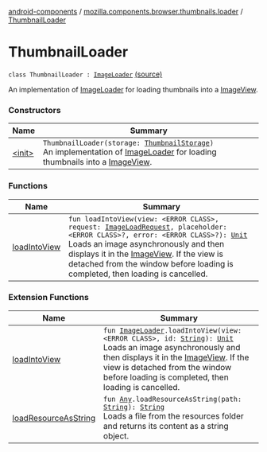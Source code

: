 [android-components](../../index.md) / [mozilla.components.browser.thumbnails.loader](../index.md) / [ThumbnailLoader](./index.md)

# ThumbnailLoader

`class ThumbnailLoader : `[`ImageLoader`](../../mozilla.components.support.images.loader/-image-loader/index.md) [(source)](https://github.com/mozilla-mobile/android-components/blob/master/components/browser/thumbnails/src/main/java/mozilla/components/browser/thumbnails/loader/ThumbnailLoader.kt#L25)

An implementation of [ImageLoader](../../mozilla.components.support.images.loader/-image-loader/index.md) for loading thumbnails into a [ImageView](#).

### Constructors

| Name | Summary |
|---|---|
| [&lt;init&gt;](-init-.md) | `ThumbnailLoader(storage: `[`ThumbnailStorage`](../../mozilla.components.browser.thumbnails.storage/-thumbnail-storage/index.md)`)`<br>An implementation of [ImageLoader](../../mozilla.components.support.images.loader/-image-loader/index.md) for loading thumbnails into a [ImageView](#). |

### Functions

| Name | Summary |
|---|---|
| [loadIntoView](load-into-view.md) | `fun loadIntoView(view: <ERROR CLASS>, request: `[`ImageLoadRequest`](../../mozilla.components.support.images/-image-load-request/index.md)`, placeholder: <ERROR CLASS>?, error: <ERROR CLASS>?): `[`Unit`](https://kotlinlang.org/api/latest/jvm/stdlib/kotlin/-unit/index.html)<br>Loads an image asynchronously and then displays it in the [ImageView](#). If the view is detached from the window before loading is completed, then loading is cancelled. |

### Extension Functions

| Name | Summary |
|---|---|
| [loadIntoView](../../mozilla.components.support.images.ext/load-into-view.md) | `fun `[`ImageLoader`](../../mozilla.components.support.images.loader/-image-loader/index.md)`.loadIntoView(view: <ERROR CLASS>, id: `[`String`](https://kotlinlang.org/api/latest/jvm/stdlib/kotlin/-string/index.html)`): `[`Unit`](https://kotlinlang.org/api/latest/jvm/stdlib/kotlin/-unit/index.html)<br>Loads an image asynchronously and then displays it in the [ImageView](#). If the view is detached from the window before loading is completed, then loading is cancelled. |
| [loadResourceAsString](../../mozilla.components.support.test.file/kotlin.-any/load-resource-as-string.md) | `fun `[`Any`](https://kotlinlang.org/api/latest/jvm/stdlib/kotlin/-any/index.html)`.loadResourceAsString(path: `[`String`](https://kotlinlang.org/api/latest/jvm/stdlib/kotlin/-string/index.html)`): `[`String`](https://kotlinlang.org/api/latest/jvm/stdlib/kotlin/-string/index.html)<br>Loads a file from the resources folder and returns its content as a string object. |
